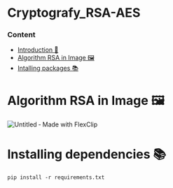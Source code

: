 # Cryptografy_RSA-AES

### **Content**
  - [Introduction 📖](#introduction-)
  - [Algorithm RSA in Image 🖼️](#algorithm-rsa-in-image-)
  - [Intalling packages 📚](#installing-packages-)

# Algorithm RSA in Image 🖼️

![Untitled ‑ Made with FlexClip](https://github.com/Adr4563/Criptografy_RSA-AES/assets/135796378/419c1f35-fdad-49b3-917e-c7f21351b7b1)

# Installing dependencies 📚

```
pip install -r requirements.txt
```
